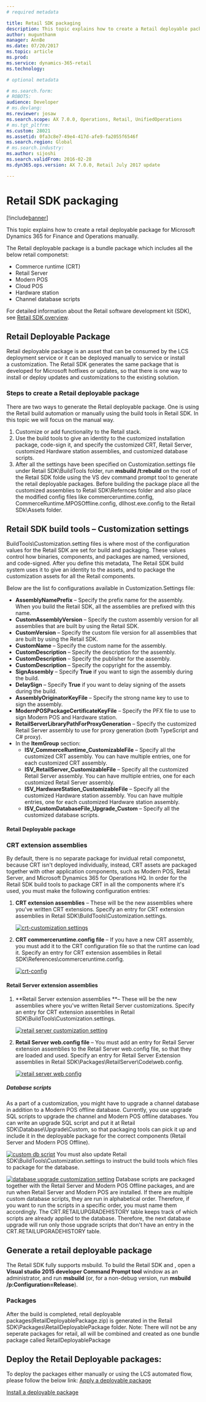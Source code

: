 ```yaml
---
# required metadata

title: Retail SDK packaging
description: This topic explains how to create a Retail deployable package for Microsoft Dynamics 365 for Finance and Operations.
author: mugunthanm
manager: AnnBe
ms.date: 07/20/2017
ms.topic: article
ms.prod: 
ms.service: dynamics-365-retail
ms.technology: 

# optional metadata

# ms.search.form: 
# ROBOTS: 
audience: Developer
# ms.devlang: 
ms.reviewer: josaw
ms.search.scope: AX 7.0.0, Operations, Retail, UnifiedOperations
# ms.tgt_pltfrm: 
ms.custom: 28021
ms.assetid: 0fa3c8e7-49e4-417d-afe9-fa2055f6546f
ms.search.region: Global
# ms.search.industry: 
ms.author: sijoshi
ms.search.validFrom: 2016-02-28
ms.dyn365.ops.version: AX 7.0.0, Retail July 2017 update

---
```


# Retail SDK packaging

[!include[banner](../../includes/banner.md)]

This topic explains how to create a retail deployable package for Microsoft Dynamics 365 for Finance and Operations manually.

The Retail deployable package is a bundle package which includes all the below retail componetst:

-   Commerce runtime (CRT)
-   Retail Server
-   Modern POS
-   Cloud POS
-   Hardware station
-   Channel database scripts

For detailed information about the Retail software development kit (SDK), see [Retail SDK overview](retail-sdk-overview.md). 

## Retail Deployable Package
Retail deployable package is an asset that can be consumed by the LCS deployment service or it can be deployed manually to service or install a customization. The Retail SDK generates the same package that is developed for Microsoft hotfixes or updates, so that there is one way to install or deploy updates and customizations to the existing solution.

### Steps to create a Retail deployable package

There are two ways to generate the Retail deployable package. One is using the Retail build automation or manually using the build tools in Retail SDK. In this topic we will focus on the manual way.
1. Customize or add functionality to the Retail stack.
2. Use the build tools to give an identity to the customized installation package, code-sign it, and specify the customized CRT, Retail Server, customized Hardware station assemblies, and customized database scripts.
3. After all the settings have been specified on Customization.settings file under Retail SDK\BuildTools folder, run **msbuild /t:rebuild** on the root of the Retail SDK folde using the VS dev command prompt tool to generate the retail deployable packages. Before building the package place all the customized assemblies to Retail SDK\Refernces folder and also place the modified config files like commerceruntime.config, CommerceRuntime.MPOSOffline.config, dllhost.exe.config to the Retail SDk\Assets folder.

## Retail SDK build tools – Customization settings
BuildTools\Customization.setting files is where most of the configuration values for the Retail SDK are set for build and packaging. These values control how binaries, components, and packages are named, versioned, and code-signed. After you define this metadata, The Retail SDK build system uses it to give an identity to the assets, and to package the customization assets for all the Retail components.

Below are the list fo configurations available in Customization.Settings file:
-   **AssemblyNamePrefix** – Specify the prefix name for the assembly. When you build the Retail SDK, all the assemblies are prefixed with this name.
-   **CustomAssemblyVersion** – Specify the custom assembly version for all assemblies that are built by using the Retail SDK.
-   **CustomVersion** – Specify the custom file version for all assemblies that are built by using the Retail SDK.
-   **CustomName** – Specify the custom name for the assembly.
-   **CustomDescription** – Specify the description for the assembly.
-   **CustomDescription** – Specify the publisher for the assembly.
-   **CustomDescription** – Specify the copyright for the assembly.
-   **SignAssembly** – Specify **True** if you want to sign the assembly during the build.
-   **DelaySign** – Specify **True** if you want to delay signing of the assets during the build.
-   **AssemblyOriginatorKeyFile** – Specify the strong name key to use to sign the assembly.
-   **ModernPOSPackageCertificateKeyFile** – Specify the PFX file to use to sign Modern POS and Hardware station.
-   **RetailServerLibraryPathForProxyGeneration** – Specify the customized Retail Server assembly to use for proxy generation (both TypeScript and C\# proxy).
-   In the **ItemGroup** section:
    -   **ISV\_CommerceRuntime\_CustomizableFile** – Specify all the customized CRT assembly. You can have multiple entries, one for each customized CRT assembly.
    -   **ISV\_RetailServer\_CustomizableFile** – Specify all the customized Retail Server assembly. You can have multiple entries, one for each customized Retail Server assembly.
    -   **ISV\_HardwareStation\_CustomizableFile** – Specify all the customized Hardware station assembly. You can have multiple entries, one for each customized Hardware station assembly.
    -   **ISV\_CustomDatabaseFile\_Upgrade\_Custom** – Specify all the customized database scripts.


#### Retail Deployable package

### CRT extension assemblies
By default, there is no separate package for invidual retail componetst, because CRT isn't deployed individually, instead, CRT assets are packaged together with other application components, such as Modern POS, Retail Server, and Microsoft Dynamics 365 for Operations HQ. In order for the Retail SDK build tools to package CRT in all the components where it's used, you must make the following configuration entries:

1.  **CRT extension assemblies** – These will be the new assemblies where you've written CRT extensions. Specify an entry for CRT extension assemblies in Retail SDK\\BuildTools\\Customization.settings. 

    [![crt-customization settings](./media/crt-customization-settings.png)](./media/crt-customization-settings.png)
    
2.  **CRT commerceruntime.config file** – If you have a new CRT assembly, you must add it to the CRT configuration file so that the runtime can load it. Specify an entry for CRT extension assemblies in Retail SDK\\References\\commerceruntime.config. 

    [![crt-config](./media/crt-config.png)](./media/crt-config.png)

#### Retail Server extension assemblies
1.  **Retail Server extension assemblies **– These will be the new assemblies where you've written Retail Server customizations. Specify an entry for CRT extension assemblies in Retail SDK\\BuildTools\\Customization.settings. 

    [![retail server customization setting](./media/retail-server-customization-setting.png)](./media/retail-server-customization-setting.png)
    
2.  **Retail Server web.config file** – You must add an entry for Retail Server extension assemblies to the Retail Server web.config file, so that they are loaded and used. Specify an entry for Retail Server Extension assemblies in Retail SDK\\Packages\\RetailServer\\Code\\web.config. 

    [![retail server web config](./media/retail-server-web-config.png)](./media/retail-server-web-config.png)

##### Database scripts
As a part of a customization, you might have to upgrade a channel database in addition to a Modern POS offline database. Currently, you use upgrade SQL scripts to upgrade the channel and Modern POS offline databases. You can write an upgrade SQL script and put it at Retail SDK\Database\Upgrade\Custom, so that packaging tools can pick it up and include it in the deployable package for the correct components (Retail Server and Modern POS Offline). 

[![custom db script](./media/custom-db-script.png)](./media/custom-db-script.png) 
You must also update Retail SDK\\BuildTools\\Customization.settings to instruct the build tools which files to package for the database. 

[![database upgrade customization setting](./media/database-upgrade-customization-setting-1024x311.png)](./media/database-upgrade-customization-setting.png)
Database scripts are packaged together with the Retail Server and Modern POS Offline packages, and are run when Retail Server and Modern POS are installed. If there are multiple custom database scripts, they are run in alphabetical order. Therefore, if you want to run the scripts in a specific order, you must name them accordingly. The CRT.RETAILUPGRADEHISTORY table keeps track of which scripts are already applied to the database. Therefore, the next database upgrade will run only those upgrade scripts that don't have an entry in the CRT.RETAILUPGRADEHISTORY table.

## Generate a retail deployable package

The Retail SDK fully supports msbuild. To build the Retail SDK and , open a **Visual studio 2015 developer Command Prompt tool** window as an administrator, and run **msbuild** (or, for a non-debug version, run **msbuild /p:Configuration=Release**). 

### Packages

After the build is completed, retail deployable packages(RetailDeployablePackage.zip) is generated in the Retail SDK\Packages\RetailDeployablePackage folder. Note: There will not be any seperate packages for retail, all will be combined and created as one bundle package called RetailDeployablePackage
      
 ## Deploy the Retail Deployable packages:
 
To deploy the packages either manually or using the LCS automated flow, please follow the below link:
[Apply a deployable package](../../../dev-itpro/deployment/apply-deployable-package-system.md)

[Install a deployable package](../../../dev-itpro/deployment/install-deployable-package.md)
